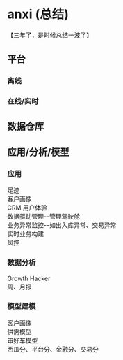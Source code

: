 # anxi (总结)  
【三年了，是时候总结一波了】

## 平台
### 离线
### 在线/实时

## 数据仓库


## 应用/分析/模型
### 应用
足迹  
客户画像  
CRM 用户体验  
数据驱动管理--管理驾驶舱  
业务异常监控--如出入库异常、交易异常  
实时业务构建  
风控  
### 数据分析
Growth Hacker  
周、月报  
### 模型建模
客户画像  
供需模型  
审好车模型  
西瓜分、平台分、金融分、交易分  

